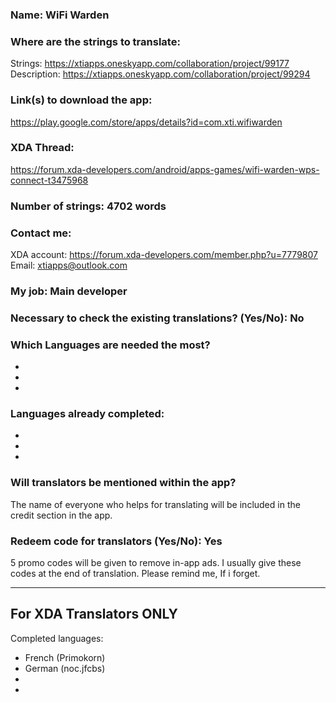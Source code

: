 <!-- Name of your app -->
### Name: WiFi Warden

<!-- Provide a public accessible link, where the translation can be discussed and improved. (paid platforms are not allowed) -->
### Where are the strings to translate:
Strings: https://xtiapps.oneskyapp.com/collaboration/project/99177  
Description: https://xtiapps.oneskyapp.com/collaboration/project/99294  

### Link(s) to download the app:
https://play.google.com/store/apps/details?id=com.xti.wifiwarden

<!-- Optional -->
### XDA Thread:
https://forum.xda-developers.com/android/apps-games/wifi-warden-wps-connect-t3475968
### Number of strings: 4702 words

<!-- Provide an email address, your account on social networks...-->
### Contact me:
XDA account: https://forum.xda-developers.com/member.php?u=7779807  
Email: xtiapps@outlook.com

<!-- Tell us if you are the main developer, community manager, designer,...-->
### My job: Main developer

<!-- If you only want to receive translations for untranslated strings only -->
### Necessary to check the existing translations? (Yes/No): No

<!-- Optional -->
### Which Languages are needed the most?
*
*
*

### Languages already completed:
*
*
*

<!-- Credits are always appreciated -->
### Will translators be mentioned within the app?
The name of everyone who helps for translating will be included in the credit section in the app.  
<!-- Some developers offer redeem codes to thank translators and/or to help them to translate strings that are specific to PRO features. Please explain how to request one -->
### Redeem code for translators (Yes/No): Yes
5 promo codes will be given to remove in-app ads.
I usually give these codes at the end of translation. Please remind me, If i forget.
***

## For XDA Translators ONLY
Completed languages:
<!-- Add your XDA username next to your language(s) -->
* French (Primokorn)
* German (noc.jfcbs)
*
*

